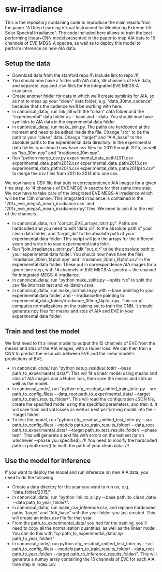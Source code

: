 # sw-irradiance

This is the repository containing code to reproduce the main results from the paper "A Deep Learning Virtual Instrument for Monitoring Extreme UV Solar Spectral Irradiance".  The code included here allows to train the best performing linear+CNN model presented in the paper to map AIA data to 15 channels of EVE MEGS-A spectra, as well as to deploy this model to perform inference on new AIA data.


## Setup the data

- Download data from the stanford repo /!\ Include link to repo /!\
- You should now have a folder with AIA data, 39 channels of EVE data, and separate .npy and .csv files for the integrated EVE MEGS-A irradiance.
- Create another folder for data in which we'll create symlinks for AIA, so as not to mess up your "clean" data folder, e.g. "data_30mn_cadence" because that's the cadence we'll be working with here.
- In canonical_data/, run link_all with the "clean" data folder and the "experimental" data folder as --base and --data. You should now have symlinks to AIA data in the experimental data folder.
- In canonical_data/, run make_join.py. The paths are hardcoded at the moment and need to be edited inside the file. Change "src" to be the path to your "clean" data. Change "target" and "AIA_base" to the absolute paths to the experimental data directory. In the experimental data folder, you should now have csv files for 2011 through 2015, as well as "iso_30m.npy" and "irradiance_10m.npy".
- Run "python merge_csv.py experimental_data_path/2011.csv experimental_data_path/2012.csv experimental_data_path/2013.csv experimental_data_path/2014.csv experimental_data_path/2011p14.csv" to merge the csv files from 2011 to 2014 into one csv.

We now have a CSV file that puts in correspondence AIA images for a given time step, to 14 channels of EVE MEGS-A spectra for that same time step. We now have to take care of the integrated EVE MEGS-A irradiance which will be the 15th channel. This integrated irradiance is contained in the '201x_eve_megsA_mean_irradiance.csv' and '201x_eve_megsA_mean_irradiance.npy' files. We need to join it to the rest of the channels.

- In canonical_data, run "concat_EVE_arrays_totirr.py". Paths are hardcoded and you need to edit 'data_dir' to the absolute path of your clean data folder, and 'target_dir' to the absolute path of your experimental data folder. This script will join the arrays for the different years and write it to your experimental data foldr.
- Run "join_irradiances_totirr.py". Edit "out_dir" to be the absolute path to your experimental data folder. You should now have have the files 'irradiance_30mn_14ptot.npy' and 'irradiance_30mn_14ptot.csv' in the experimental data folder. These put in correspondence AIA images for a given time step, with 14 channels of EVE MEGS-A spectra + the channel for integrated MEGS-A irradiance. 
- In canonical_data/, run "python make_splits.py --splits rve" to split the csv file into train test and validation csvs.
- In canonical_data/, run make_normalize.py with --base pointing to your experimental data folder, and --irradiancefile pointing to experimental_data_folder/irradiance_30mn_14ptot.npy. This script computes normalizations on the training set to train the CNN. It should generate npy files for means and stds of AIA and EVE in your experimental data folder.

## Train and test the model

We first need to fit a linear model to output the 15 channels of EVE from the means and stds of the AIA images, with a Huber loss. We can then train a CNN to predict the residuals between EVE and the linear model's predictions of EVE.

- In canonical_code/ run "python setup_residual_totirr --base path_to_experimental_data/". This will fit a linear model using means and stds of AIA images and a Huber loss, then save the means and stds as well as the model.
- In canonical_code/, run "python cfg_residual_unified_train_totirr.py --src path_to_config_files/ --data_root path_to_experimental_data/ --target path_to_train_results_folder/". This will read the configuration JSON file, create the specified model using the specified parameters, and train it. It will save train and val losses as well as best performing model into the --target folder.
- To test the model, run "python cfg_residual_unified_test_totirr.py --src path_to_config_files/ --models path_to_train_results_folder/ --data_root path_to_experimental_data/ --target path_to_test_results_folder/ --phase test". This will generate a text file with errors on the test set (or on whichever --phase you specified).
/!\ You need to modify the hardcoded path in printErrors() to math the path of your clean data. /!\

## Use the model for inference

If you want to deploy the model and run inference on new AIA data, you need to do the following.

- Create a data directoy for the year you want to run on, e.g. "data_folder/2015/". 
- In canonical_data/, run "python link_to_all.py --base path_to_clean_data/ --data path_to_year_folder/".
- In canonical_data/, run make_csv_inference.csv, and replace hardcoded paths 'target' and "AIA_base" with the year folder you just created. This will create an index.csv file for that year.
- From the path_to_experimental_data/ you had for the training, you'll need to copy all the normalisation quantities, as well as the linear model. You can do this with "cp path_to_experimental_data/*.np* path_to_year_folder/"
- In canonical_code/, run python cfg_residual_unified_test_totirr.py --src path_to_config_files/ --models path_to_train_results_folder/ --data_root path_to_year_folder/ --target path_to_inference_results_folder/". This will generate a numpy array containing the 15 channels of EVE for each AIA time step in index.csv



